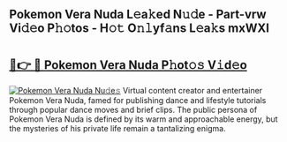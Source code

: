 ## Pokemon Vera Nuda L𝚎a𝚔ed N𝚞𝚍e - Part-vrw Vi𝚍𝚎o P𝚑𝚘tos - H𝚘𝚝 O𝚗𝚕yf𝚊ns L𝚎a𝚔s mxWXI

# <h2><a href="http://kf0uff.oniu.top/?m=Pokemon+Vera+Nuda">🔗👉 🔴 Pokemon Vera Nuda P𝚑ot𝚘𝚜 V𝚒d𝚎o</a></h2>

[![Pokemon Vera Nuda Nu𝚍e𝚜](https://i.imgur.com/0qMVB7G.gif)](http://kf0uff.oniu.top/?m=Pokemon+Vera+Nuda)
Virtual content creator and entertainer Pokemon Vera Nuda, famed for publishing dance and lifestyle tutorials through popular dance moves and brief clips. The public persona of Pokemon Vera Nuda is defined by its warm and approachable energy, but the mysteries of his private life remain a tantalizing enigma.  
